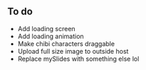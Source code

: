 ## To do
- Add loading screen
- Add loading animation
- Make chibi characters draggable
- Upload full size image to outside host
- Replace mySlides with something else lol